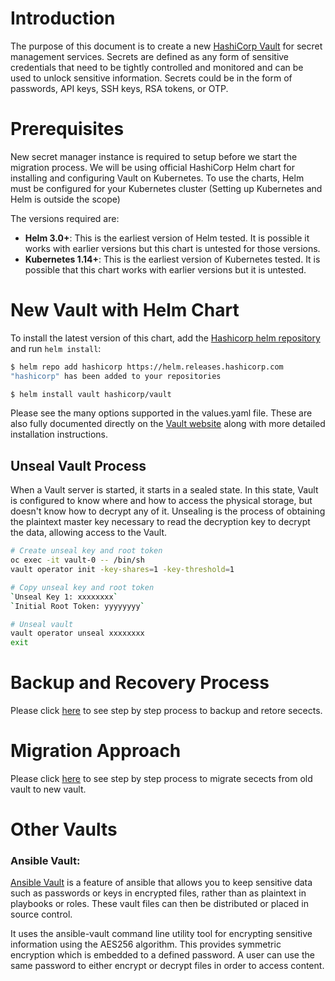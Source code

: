 
# Introduction
The purpose of this document is to create a new [HashiCorp Vault](https://www.hashicorp.com/) for secret management services. Secrets are defined as any form of sensitive credentials that need to be tightly controlled and monitored and can be used to unlock sensitive information. Secrets could be in the form of passwords, API keys, SSH keys, RSA tokens, or OTP.

# Prerequisites
New secret manager instance is required to setup before we start the migration process. We will be using official HashiCorp Helm chart for installing and configuring Vault on Kubernetes. To use the charts, Helm must be configured for your Kubernetes cluster (Setting up Kubernetes and Helm is outside the scope)

The versions required are:

 - **Helm 3.0+**: This is the earliest version of Helm tested. It is possible it works with earlier versions but this chart is untested for those versions.
 - **Kubernetes 1.14+**: This is the earliest version of Kubernetes tested. It is possible that this chart works with earlier versions but it is untested.

# New Vault with Helm Chart
To install the latest version of this chart, add the [Hashicorp helm repository](https://github.com/daljitdokal/vault-helm) and run `helm install`:
```bash
$ helm repo add hashicorp https://helm.releases.hashicorp.com
"hashicorp" has been added to your repositories

$ helm install vault hashicorp/vault
```
Please see the many options supported in the values.yaml file. These are also fully documented directly on the [Vault website](https://www.vaultproject.io/docs/platform/k8s/helm) along with more detailed installation instructions.

## Unseal Vault Process
When a Vault server is started, it starts in a sealed state. In this state, Vault is configured to know where and how to access the physical storage, but doesn't know how to decrypt any of it.
Unsealing is the process of obtaining the plaintext master key necessary to read the decryption key to decrypt the data, allowing access to the Vault.

```bash
# Create unseal key and root token
oc exec -it vault-0 -- /bin/sh
vault operator init -key-shares=1 -key-threshold=1

# Copy unseal key and root token
`Unseal Key 1: xxxxxxxx`
`Initial Root Token: yyyyyyyy`

# Unseal vault
vault operator unseal xxxxxxxx
exit
```
# Backup and Recovery Process
Please click [here](https://github.com/daljitdokal/hashicorp-vault/blob/main/backup-and-recovery-process.md) to see step by step process to backup and retore secects. 

# Migration Approach
Please click [here](https://github.com/daljitdokal/hashicorp-vault/blob/main/migration-approach.md) to see step by step process to migrate secects from old vault to new vault. 

# Other Vaults
### Ansible Vault:
[Ansible Vault](https://docs.ansible.com/ansible/2.8/user_guide/vault.html#:~:text=Ansible%20Vault%20is%20a%20feature,or%20placed%20in%20source%20control.) is a feature of ansible that allows you to keep sensitive data such as passwords or keys in encrypted files, rather than as plaintext in playbooks or roles. These vault files can then be distributed or placed in source control.

It uses the ansible-vault command line utility tool for encrypting sensitive information using the AES256 algorithm. This provides symmetric encryption which is embedded to a defined password. A user can use the same password to either encrypt or decrypt files in order to access content.
